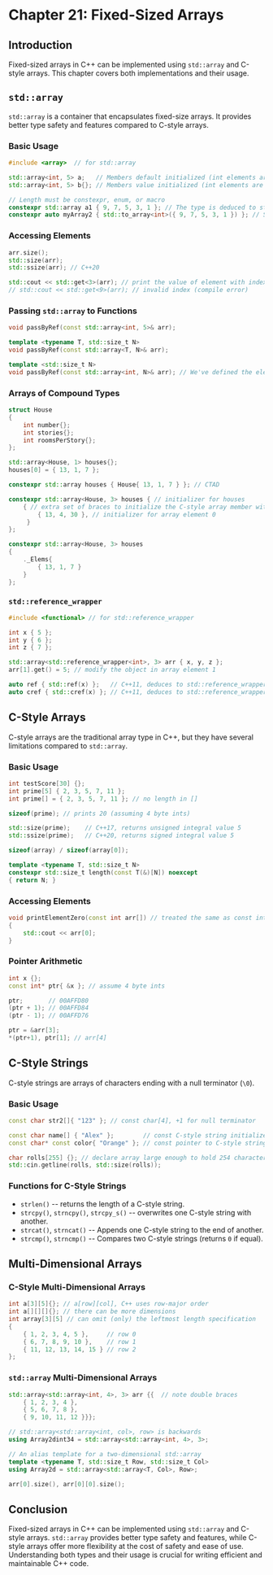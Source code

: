 # Chapter 21: Fixed-Sized Arrays

## Introduction

Fixed-sized arrays in C++ can be implemented using `std::array` and C-style arrays. This chapter covers both implementations and their usage.

## `std::array`

`std::array` is a container that encapsulates fixed-size arrays. It provides better type safety and features compared to C-style arrays.

### Basic Usage

```cpp
#include <array>  // for std::array

std::array<int, 5> a;   // Members default initialized (int elements are left uninitialized)
std::array<int, 5> b{}; // Members value initialized (int elements are zero initialized) (preferred)

// Length must be constexpr, enum, or macro
constexpr std::array a1 { 9, 7, 5, 3, 1 }; // The type is deduced to std::array<int, 5>
constexpr auto myArray2 { std::to_array<int>({ 9, 7, 5, 3, 1 }) }; // Specify type only, deduce size
```

### Accessing Elements

```cpp
arr.size();
std::size(arr);
std::ssize(arr); // C++20

std::cout << std::get<3>(arr); // print the value of element with index 3
// std::cout << std::get<9>(arr); // invalid index (compile error)
```

### Passing `std::array` to Functions

```cpp
void passByRef(const std::array<int, 5>& arr);

template <typename T, std::size_t N>
void passByRef(const std::array<T, N>& arr);

template <std::size_t N>
void passByRef(const std::array<int, N>& arr); // We've defined the element type as int
```

### Arrays of Compound Types

```cpp
struct House
{
    int number{};
    int stories{};
    int roomsPerStory{};
};

std::array<House, 1> houses{};
houses[0] = { 13, 1, 7 };

constexpr std::array houses { House{ 13, 1, 7 } }; // CTAD

constexpr std::array<House, 3> houses { // initializer for houses
    { // extra set of braces to initialize the C-style array member with implementation-defined name
        { 13, 4, 30 }, // initializer for array element 0
     }
};

constexpr std::array<House, 3> houses
{
    ._Elems{
        { 13, 1, 7 }
    }
};
```

### `std::reference_wrapper`

```cpp
#include <functional> // for std::reference_wrapper

int x { 5 };
int y { 6 };
int z { 7 };

std::array<std::reference_wrapper<int>, 3> arr { x, y, z };
arr[1].get() = 5; // modify the object in array element 1

auto ref { std::ref(x) };   // C++11, deduces to std::reference_wrapper<int>
auto cref { std::cref(x) }; // C++11, deduces to std::reference_wrapper<const int>
```

## C-Style Arrays

C-style arrays are the traditional array type in C++, but they have several limitations compared to `std::array`.

### Basic Usage

```cpp
int testScore[30] {}; 
int prime[5] { 2, 3, 5, 7, 11 };
int prime[] = { 2, 3, 5, 7, 11 }; // no length in []

sizeof(prime); // prints 20 (assuming 4 byte ints)

std::size(prime);    // C++17, returns unsigned integral value 5
std::ssize(prime);   // C++20, returns signed integral value 5

sizeof(array) / sizeof(array[0]);

template <typename T, std::size_t N>
constexpr std::size_t length(const T(&)[N]) noexcept
{ return N; }
```

### Accessing Elements

```cpp
void printElementZero(const int arr[]) // treated the same as const int*
{
    std::cout << arr[0];
}
```

### Pointer Arithmetic

```cpp
int x {};
const int* ptr{ &x }; // assume 4 byte ints

ptr;       // 00AFFD80
(ptr + 1); // 00AFFD84
(ptr - 1); // 00AFFD76

ptr = &arr[3];
*(ptr+1), ptr[1]; // arr[4]
```

## C-Style Strings

C-style strings are arrays of characters ending with a null terminator (`\0`).

### Basic Usage

```cpp
const char str2[]{ "123" }; // const char[4], +1 for null terminator

const char name[] { "Alex" };        // const C-style string initialized with C-style string literal
const char* const color{ "Orange" }; // const pointer to C-style string literal

char rolls[255] {}; // declare array large enough to hold 254 characters + null terminator
std::cin.getline(rolls, std::size(rolls));
```

### Functions for C-Style Strings

- `strlen()` -- returns the length of a C-style string.
- `strcpy()`, `strncpy()`, `strcpy_s()` -- overwrites one C-style string with another.
- `strcat()`, `strncat()` -- Appends one C-style string to the end of another.
- `strcmp()`, `strncmp()` -- Compares two C-style strings (returns `0` if equal).

## Multi-Dimensional Arrays

### C-Style Multi-Dimensional Arrays

```cpp
int a[3][5]{}; // a[row][col], C++ uses row-major order
int a[][][]{}; // there can be more dimensions
int array[3][5] // can omit (only) the leftmost length specification
{
    { 1, 2, 3, 4, 5 },     // row 0
    { 6, 7, 8, 9, 10 },    // row 1
    { 11, 12, 13, 14, 15 } // row 2
};
```

### `std::array` Multi-Dimensional Arrays

```cpp
std::array<std::array<int, 4>, 3> arr {{  // note double braces
    { 1, 2, 3, 4 },
    { 5, 6, 7, 8 },
    { 9, 10, 11, 12 }}};

// std::array<std::array<int, col>, row> is backwards
using Array2dint34 = std::array<std::array<int, 4>, 3>;

// An alias template for a two-dimensional std::array
template <typename T, std::size_t Row, std::size_t Col>
using Array2d = std::array<std::array<T, Col>, Row>;

arr[0].size(), arr[0][0].size();
```

## Conclusion

Fixed-sized arrays in C++ can be implemented using `std::array` and C-style arrays. `std::array` provides better type safety and features, while C-style arrays offer more flexibility at the cost of safety and ease of use. Understanding both types and their usage is crucial for writing efficient and maintainable C++ code.
